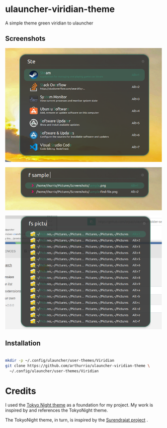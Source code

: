 # ulauncher-viridian-theme
A simple theme green viridian to ulauncher

## Screenshots

![SS](Screenshots/sample.png)

![SS](Screenshots/fuzzy-find.png)

![SS](Screenshots/sample-find-file.png)

## Installation

```sh

mkdir -p ~/.config/ulauncher/user-themes/Viridian
git clone https://github.com/arthurrio/ulauncher-viridian-theme \
  ~/.config/ulauncher/user-themes/Viridian

```
# Credits
I used the [Tokyo Night theme](https://github.com/SirHades696/TokyoNight-Ulauncher-Theme) as a foundation for my project. My work is inspired by and references the TokyoNight theme.

The TokyoNight theme, in turn, is inspired by the [Surendrajat project](https://github.com/Surendrajat/SeaOwl-Ulauncher-theme)   .

